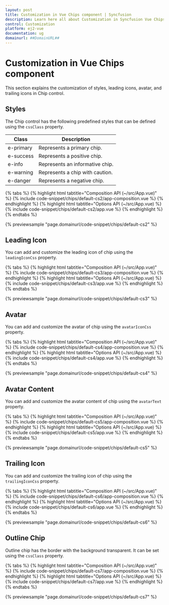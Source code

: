 ```yaml
---
layout: post
title: Customization in Vue Chips component | Syncfusion
description: Learn here all about Customization in Syncfusion Vue Chips component of Syncfusion Essential JS 2 and more.
control: Customization 
platform: ej2-vue
documentation: ug
domainurl: ##DomainURL##
---
```


# Customization in Vue Chips component

This section explains the customization of styles, leading icons, avatar, and trailing icons in Chip control.

## Styles

The Chip control has the following predefined styles that can be defined using the `cssClass` property.

| Class | Description |
| -------- | -------- |
| e-primary | Represents a primary chip. |
| e-success | Represents a positive chip. |
| e-info |  Represents an informative chip. |
| e-warning | Represents a chip with caution. |
| e-danger | Represents a negative chip. |

{% tabs %}
{% highlight html tabtitle="Composition API (~/src/App.vue)" %}
{% include code-snippet/chips/default-cs2/app-composition.vue %}
{% endhighlight %}
{% highlight html tabtitle="Options API (~/src/App.vue) %}
{% include code-snippet/chips/default-cs2/app.vue %}
{% endhighlight %}
{% endtabs %}
        
{% previewsample "page.domainurl/code-snippet/chips/default-cs2" %}

## Leading Icon

You can add and customize the leading icon of chip using the `leadingIconCss` property.

{% tabs %}
{% highlight html tabtitle="Composition API (~/src/App.vue)" %}
{% include code-snippet/chips/default-cs3/app-composition.vue %}
{% endhighlight %}
{% highlight html tabtitle="Options API (~/src/App.vue) %}
{% include code-snippet/chips/default-cs3/app.vue %}
{% endhighlight %}
{% endtabs %}
        
{% previewsample "page.domainurl/code-snippet/chips/default-cs3" %}

## Avatar

You can add and customize the avatar of chip using the `avatarIconCss` property.

{% tabs %}
{% highlight html tabtitle="Composition API (~/src/App.vue)" %}
{% include code-snippet/chips/default-cs4/app-composition.vue %}
{% endhighlight %}
{% highlight html tabtitle="Options API (~/src/App.vue) %}
{% include code-snippet/chips/default-cs4/app.vue %}
{% endhighlight %}
{% endtabs %}
        
{% previewsample "page.domainurl/code-snippet/chips/default-cs4" %}

## Avatar Content

You can add and customize the avatar content of chip using the `avatarText` property.

{% tabs %}
{% highlight html tabtitle="Composition API (~/src/App.vue)" %}
{% include code-snippet/chips/default-cs5/app-composition.vue %}
{% endhighlight %}
{% highlight html tabtitle="Options API (~/src/App.vue) %}
{% include code-snippet/chips/default-cs5/app.vue %}
{% endhighlight %}
{% endtabs %}
        
{% previewsample "page.domainurl/code-snippet/chips/default-cs5" %}

## Trailing Icon

You can add and customize the trailing icon of chip using the `trailingIconCss` property.

{% tabs %}
{% highlight html tabtitle="Composition API (~/src/App.vue)" %}
{% include code-snippet/chips/default-cs6/app-composition.vue %}
{% endhighlight %}
{% highlight html tabtitle="Options API (~/src/App.vue) %}
{% include code-snippet/chips/default-cs6/app.vue %}
{% endhighlight %}
{% endtabs %}
        
{% previewsample "page.domainurl/code-snippet/chips/default-cs6" %}

## Outline Chip

Outline chip has the border with the background transparent. It can be set using the `cssClass` property.

{% tabs %}
{% highlight html tabtitle="Composition API (~/src/App.vue)" %}
{% include code-snippet/chips/default-cs7/app-composition.vue %}
{% endhighlight %}
{% highlight html tabtitle="Options API (~/src/App.vue) %}
{% include code-snippet/chips/default-cs7/app.vue %}
{% endhighlight %}
{% endtabs %}
        
{% previewsample "page.domainurl/code-snippet/chips/default-cs7" %}